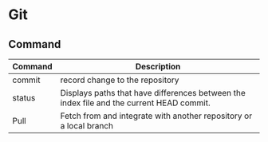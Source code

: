 # Git

## Command

| Command | Description                                                                              |
| :------ | ---------------------------------------------------------------------------------------- |
| commit  | record change to the repository                                                          |
| status  | Displays paths that have differences between the index file and the current HEAD commit. |
| Pull    | Fetch from and integrate with another repository or a local branch                       |
